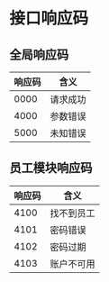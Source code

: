# 接口响应码

## 全局响应码

| 响应码 | 含义     |
| ------ | -------- |
| 0000   | 请求成功 |
| 4000   | 参数错误 |
| 5000   | 未知错误 |

## 员工模块响应码

| 响应码 | 含义       |
| ------ | ---------- |
| 4100   | 找不到员工 |
| 4101   | 密码错误   |
| 4102   | 密码过期   |
| 4103   | 账户不可用 |

